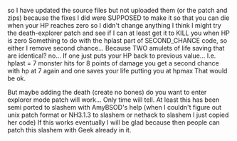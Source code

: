 so I have updated the source files but not uploaded them (or the patch and zips)
because the fixes I did were SUPPOSED to make it so that you can die when your HP reaches zero
<it did not> so I didn't change anything
I think I might try the death-explorer patch and see if I can at least get it to KILL you when HP is zero
Something to do with the hplast part of SECOND_CHANCE code, so either I remove second chance...
Because TWO amulets of life saving that are identical? no... If one just puts your HP back to previous value...
I.e. hplast = 7 monster hits for 8 points of damage you get a second chance with hp at 7 again and one saves your life 
putting you at hpmax That would be ok.

But maybe adding the death (create no bones) do you want to enter explorer mode patch will work...
Only time will tell.
At least this has been semi ported to slashem with AmyBSOD's help 
(when I couldn't figure out unix patch format or NH3.1.3 to slashem or nethack to slashem I just copied her code)
If this works eventually I will be glad because then people can patch this slashem with Geek already in it.
